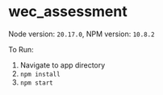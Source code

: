 # wec_assessment
Node version: `20.17.0`, NPM version: `10.8.2`

To Run:
1) Navigate to app directory
2) `npm install`
3) `npm start`
